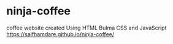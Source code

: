 # ninja-coffee
coffee website created Using HTML Bulma CSS and JavaScript
https://saifhamdare.github.io/ninja-coffee/
